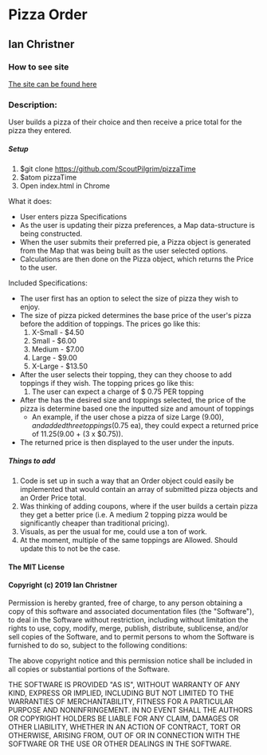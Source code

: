 # Pizza Order
## Ian Christner

### How to see site

[The site can be found here](https://scoutpilgrim.github.io/pizzaTime/)

### Description:
User builds a pizza of their choice and then receive a price total for the pizza they entered.

##### Setup
1. $git clone https://github.com/ScoutPilgrim/pizzaTime
2. $atom pizzaTime
3. Open index.html in Chrome

What it does:
* User enters pizza Specifications
* As the user is updating their pizza preferences, a Map data-structure is being constructed.
* When the user submits their preferred pie, a Pizza object is generated from the Map that was being built as the user selected options.
* Calculations are then done on the Pizza object, which returns the Price to the user.

Included Specifications:
* The user first has an option to select the size of pizza they wish to enjoy.
* The size of pizza picked determines the base price of the user's pizza before the addition of toppings. The prices go like this:
  1. X-Small - $4.50
  2. Small - $6.00
  3. Medium - $7.00
  4. Large - $9.00
  5. X-Large - $13.50
* After the user selects their topping, they can they choose to add toppings if they wish. The topping prices go like this:
  1. The user can expect a charge of $ 0.75 PER topping
* After the has the desired size and toppings selected, the price of the pizza is determine based one the inputted size and amount of toppings
  * An example, if the user chose a pizza of size Large ($9.00), and added three toppings ($0.75 ea), they could expect a returned price of $11.25 ($9.00 + (3 x $0.75)).
* The returned price is then displayed to the user under the inputs.

##### Things to add
1. Code is set up in such a way that an Order object could easily be implemented that would contain an array of submitted pizza objects and an Order Price total.
2. Was thinking of adding coupons, where if the user builds a certain pizza they get a better price (i.e. A medium 2 topping pizza would be significantly cheaper than traditional pricing).
3. Visuals, as per the usual for me, could use a ton of work.
4. At the moment, multiple of the same toppings are Allowed. Should update this to not be the case.

#### The MIT License

#### Copyright (c) 2019 Ian Christner

Permission is hereby granted, free of charge,
to any person obtaining a copy of this software and
associated documentation files (the "Software"), to
deal in the Software without restriction, including
without limitation the rights to use, copy, modify,
merge, publish, distribute, sublicense, and/or sell
copies of the Software, and to permit persons to whom
the Software is furnished to do so,
subject to the following conditions:

The above copyright notice and this permission notice
shall be included in all copies or substantial portions of the Software.

THE SOFTWARE IS PROVIDED "AS IS", WITHOUT WARRANTY OF ANY KIND,
EXPRESS OR IMPLIED, INCLUDING BUT NOT LIMITED TO THE WARRANTIES
OF MERCHANTABILITY, FITNESS FOR A PARTICULAR PURPOSE AND NONINFRINGEMENT.
IN NO EVENT SHALL THE AUTHORS OR COPYRIGHT HOLDERS BE LIABLE FOR
ANY CLAIM, DAMAGES OR OTHER LIABILITY, WHETHER IN AN ACTION OF CONTRACT,
TORT OR OTHERWISE, ARISING FROM, OUT OF OR IN CONNECTION WITH THE
SOFTWARE OR THE USE OR OTHER DEALINGS IN THE SOFTWARE.
